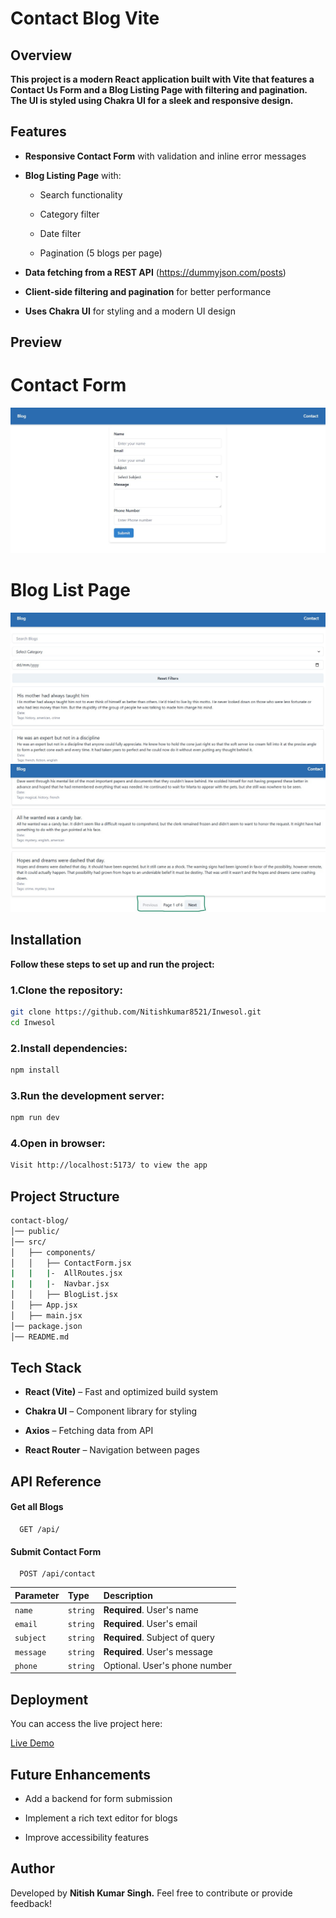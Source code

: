 # Contact Blog Vite

## Overview

**This project is a modern React application built with Vite that features a Contact Us Form and a Blog Listing Page with filtering and pagination. The UI is styled using Chakra UI for a sleek and responsive design.**

## Features

- **Responsive Contact Form** with validation and inline error messages

- **Blog Listing Page** with:

  - Search functionality

  - Category filter

  - Date filter

  - Pagination (5 blogs per page)

- **Data fetching from a REST API** (https://dummyjson.com/posts)

- **Client-side filtering and pagination** for better performance

- **Uses Chakra UI** for styling and a modern UI design

## Preview

# Contact Form
![App Screenshot](https://github.com/Nitishkumar8521/Inwesol/blob/main/Contact.jpg?raw=true)


# Blog List Page
![App Screenshot](https://github.com/Nitishkumar8521/Inwesol/blob/main/Blog%201.jpg?raw=true)
![App Screenshot](https://github.com/Nitishkumar8521/Inwesol/blob/main/Blog%202.jpg?raw=true)

## Installation

**Follow these steps to set up and run the project:**

### 1.Clone the repository:

```bash
git clone https://github.com/Nitishkumar8521/Inwesol.git
cd Inwesol
```

### 2.Install dependencies:

```bash
npm install
```

### 3.Run the development server:

```bash
npm run dev
```

### 4.Open in browser:

```bash
Visit http://localhost:5173/ to view the app
```

## Project Structure

```bash
contact-blog/
│── public/
│── src/
│   ├── components/
│   │   ├── ContactForm.jsx
|   |   |-  AllRoutes.jsx
|   |   |-  Navbar.jsx
│   │   ├── BlogList.jsx
│   ├── App.jsx
│   ├── main.jsx
│── package.json
│── README.md
```

## Tech Stack

- **React (Vite)** – Fast and optimized build system

- **Chakra UI** – Component library for styling

- **Axios** – Fetching data from API

- **React Router** – Navigation between pages


## API Reference

#### Get all Blogs

```http
  GET /api/
```

#### Submit Contact Form

```http
  POST /api/contact
```

| Parameter | Type     | Description                       |
| :-------- | :------- | :-------------------------------- |
| `name`      | `string` | **Required**. User's name |
| `email`      | `string` | **Required**. User's email |
| `subject`      | `string` | **Required**. Subject of query |
| `message`      | `string` | **Required**. User's message |
| `phone`      | `string` | Optional. User's phone number |

## Deployment

You can access the live project here:

[Live Demo](https://tourmaline-paletas-9fa993.netlify.app/)


## Future Enhancements

- Add a backend for form submission

- Implement a rich text editor for blogs

- Improve accessibility features

## Author

Developed by **Nitish Kumar Singh.** Feel free to contribute or provide feedback!

